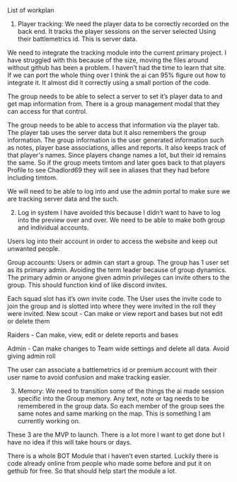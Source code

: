 List of workplan

1) Player tracking:
We need the player data to be correctly recorded on the back end. It tracks the player sessions on the server selected Using their battlemetrics id. This is server data.

We need to integrate the tracking module into the current primary project. I have struggled with this because of the size, moving the files around without github has been a problem. I haven’t had the time to learn that site. If we can port the whole thing over I think the ai can 95% figure out how to integrate it. It almost did it correctly using a small portion of the code.

The group needs to be able to select a server to set it’s player data to and get map information from. There is a group management modal that they can access for that control.

The group needs to be able to access that information via the player tab. The player tab uses the server data but it also remembers the group information. The group information is the user generated information such as notes, player base associations, allies and reports. It also keeps track of that player's names. Since players change names a lot, but their id remains the same. So if the group meets timtom and later goes back to that players Profile to see Chadlord69 they will see in aliases that they had before including timtom.

We will need to be able to log into and use the admin portal to make sure we are tracking server data and the such.

2) Log in system
I have avoided this because I didn’t want to have to log into the preview over and over. We need to be able to make both group and individual accounts.

Users log into their account in order to access the website and keep out unwanted people.

Group accounts: Users or admin can start a group. The group has 1 user set as its primary admin. Avoiding the term leader because of group dynamics. The primary admin or anyone given admin privileges can invite others to the group. This should function kind of like discord invites.

Each squad slot has it’s own invite code. The User uses the invite code to join the group and is slotted into where they were invited in the roll they were invited.
New scout - Can make or view report and bases but not edit or delete them

Raiders - Can make, view, edit or delete reports and bases

Admin - Can make changes to Team wide settings and delete all data. Avoid giving admin roll

The user can associate a battlemetrics id or premium account with their user name to avoid confusion and make tracking easier.

3) Memory:
We need to transition some of the things the ai made session specific into the Group memory. Any text, note or tag needs to be remembered in the group data. So each member of the group sees the same notes and same marking on the map. This is something I am currently working on.

These 3 are the MVP to launch. There is a lot more I want to get done but I have no idea if this will take hours or days.

There is a whole BOT Module that i haven’t even started. Luckily there is code already online from people who made some before and put it on gethub for free. So that should help start the module a lot.